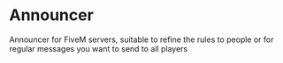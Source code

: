 # Announcer
Announcer for FiveM servers, suitable to refine the rules to people or for regular messages you want to send to all players
